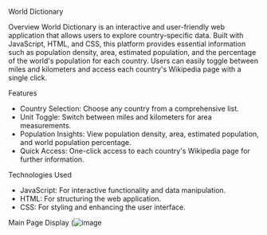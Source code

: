 World Dictionary

Overview
World Dictionary is an interactive and user-friendly web application that allows users to explore country-specific data. Built with JavaScript, HTML, and CSS, this platform provides essential information such as population density, area, estimated population, and the percentage of the world's population for each country. Users can easily toggle between miles and kilometers and access each country's Wikipedia page with a single click.

Features
 - Country Selection: Choose any country from a comprehensive list.
 - Unit Toggle: Switch between miles and kilometers for area measurements.
 - Population Insights: View population density, area, estimated population, and world population percentage.
 - Quick Access: One-click access to each country's Wikipedia page for further information.
   
Technologies Used
 - JavaScript: For interactive functionality and data manipulation.
 - HTML: For structuring the web application.
 - CSS: For styling and enhancing the user interface.


Main Page Display (![image](https://github.com/user-attachments/assets/bd455e8b-878d-499f-9806-1d21ab28bca2)


